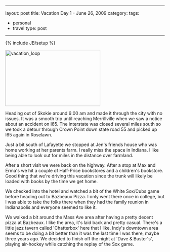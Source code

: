 
---
layout: post
title: Vacation Day 1 - June 26, 2009
category: 
tags: 
- personal
- travel
type: post
---
{% include JB/setup %}
 
<img src="/images/vacation_loop-300x177.jpg" alt="vacation_loop" title="vacation_loop" width="300" height="177" class="alignnone size-medium wp-image-489" />

Heading out of Skokie around 6:00 am and made it through the city with no issues. It was a smooth trip until reaching Merrillville when we saw a notice about an accident on I65. The interstate was closed several miles south so we took a detour through Crown Point down state road 55 and picked up I65 again in Roselawn. 

Just a bit south of Lafayette we stopped at Jen's friends house who was home working at her parents farm. I really miss the space in Indiana. I like being able to look out for miles in the distance over farmland. 

After a short visit we were back on the highway. After a stop at Max and Erma's we hit a couple of Half-Price bookstores and a children's bookstore. Good thing that we're driving this vacation since the trunk will likely be loaded with books by the time we get home. 

We checked into the hotel and watched a bit of the White Sox/Cubs game before heading out to Bazbeaux Pizza. I only went there once in college, but I was able to take the folks there when they had the family reunion in Indianapolis and everyone seemed to like it. 

We walked a bit around the Mass Ave area after having a pretty decent pizza at Bazbeaux. I like the area, it's laid back and pretty casual. There's a little jazz tavern called 'Chatterbox' here that I like. Indy's downtown area seems to be doing a bit better than it was the last time I was there, maybe three years ago.  We decided to finish off the night at 'Dave & Buster's', playing air-hockey while catching the replay of the Sox game. 
